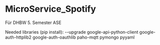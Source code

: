 # MicroService_Spotify
Für DHBW 5. Semester ASE

Needed libraries (pip install):
    --upgrade google-api-python-client google-auth-httplib2 google-auth-oauthlib
    paho-mqtt
    pymongo
    pyyaml
